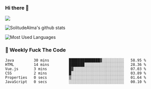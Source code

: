 ### Hi there 👋

<p>
  <a href="https://count.getloli.com/"><img src="https://count.getloli.com/get/@:solitudealma"></a>
</p>

![SolitudeAlma's github stats](https://github-readme-stats.vercel.app/api?username=solitudealma&show_icons=true&theme=radical)

![Most Used Languages](https://github-readme-stats.vercel.app/api/top-langs/?username=solitudealma&layout=compact&hide_border=true&theme=dark)
<!-- ![visitors](https://visitor-badge.glitch.me/badge?page_id=solitudealma.solitudealma.id) -->


### :dart: Weekly Fuck The Code

<!--START_SECTION:waka-->

```text
Java         30 mins         ██████████████▓░░░░░░░░░░   58.95 %
HTML         14 mins         ███████░░░░░░░░░░░░░░░░░░   28.36 %
Vue.js       3 mins          █▓░░░░░░░░░░░░░░░░░░░░░░░   07.03 %
CSS          2 mins          █░░░░░░░░░░░░░░░░░░░░░░░░   03.89 %
Properties   0 secs          ▒░░░░░░░░░░░░░░░░░░░░░░░░   01.64 %
JavaScript   0 secs          ░░░░░░░░░░░░░░░░░░░░░░░░░   00.10 %
```

<!--END_SECTION:waka-->
